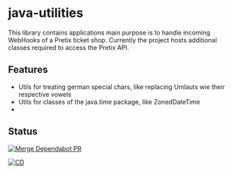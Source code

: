 # java-utilities
This library contains  applications main purpose is to handle incoming WebHooks of a Pretix ticket shop.
Currently the project hosts additional classes required to access the Pretix API.

## Features
* Utils for treating german special chars, like replacing Umlauts wie their respective vowels
* Utils for classes of the java.time package, like ZonedDateTime
* 

## Status

[![Merge Dependabot PR](https://github.com/derBobby/java-utilities/actions/workflows/dependabot-automerge.yml/badge.svg)](https://github.com/derBobby/java-utilities/actions/workflows/dependabot-automerge.yml)

[![CD](https://github.com/derBobby/java-utilities/actions/workflows/test-and-publish.yml/badge.svg)](https://github.com/derBobby/java-utilities/actions/workflows/test-and-publish.yml)
